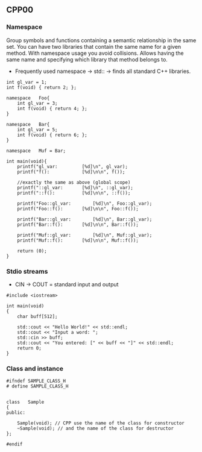 ## CPP00

### Namespace

Group symbols and functions containing a semantic relationship in the same set.
You can have two libraries that contain the same name for a given method. With namespace usage you avoid collisions. Allows having the same name and specifying which library that method belongs to.

- Frequently used namespace -> std:: -> finds all standard C++ libraries.

```
int	gl_var = 1;
int	f(void) { return 2; };

namespace	Foo{
	int	gl_var = 3;
	int	f(void) { return 4; };
}

namespace	Bar{
	int	gl_var = 5;
	int	f(void) { return 6; };
}

namespace	Muf = Bar;

int	main(void){
	printf("gl_var:			[%d]\n", gl_var);
	printf("f():			[%d]\n\n", f());

	//exactly the same as above (global scope)
	printf("::gl_var:		[%d]\n", ::gl_var);
	printf("::f():			[%d]\n\n", ::f());

	printf("Foo::gl_var:		[%d]\n", Foo::gl_var);
	printf("Foo::f():		[%d]\n\n", Foo::f());

	printf("Bar::gl_var:		[%d]\n", Bar::gl_var);
	printf("Bar::f():		[%d]\n\n", Bar::f());

	printf("Muf::gl_var:		[%d]\n", Muf::gl_var);
	printf("Muf::f():		[%d]\n\n", Muf::f());

	return (0);
}

```

### Stdio streams

- CIN -> COUT = standard input and output

```
#include <iostream>

int main(void)
{
	char buff[512];

	std::cout << "Hello World!" << std::endl;
	std::cout << "Input a word: ";
	std::cin >> buff;
	std::cout << "You entered: [" << buff << "]" << std::endl;
	return 0;
}
```

### Class and instance

```
#ifndef SAMPLE_CLASS_H
# define SAMPLE_CLASS_H


class	Sample
{
public:

	Sample(void); // CPP use the name of the class for constructor
	~Sample(void); // and the name of the class for destructor
};

#endif
```
